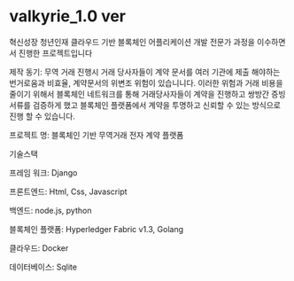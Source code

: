 # valkyrie_1.0 ver
혁신성장 청년인재 클라우드 기반 블록체인 어플리케이션 개발 전문가 과정을 이수하면서 진행한 프로젝트입니다

제작 동기: 무역 거래 진행시 거래 당사자들이 계약 문서를 여러 기관에 제출 해야하는 번거로움과 비효율, 계약문서의 위변조 위험이 있습니니다.  이러한 위험과 거래 비용을 줄이기 위해서 블록체인 네트워크를 통해 거래당사자들이 계약을 진행하고 쌍방간 증빙 서류를 검증하게 했고 블록체인 플랫폼에서 계약을 투명하고 신뢰할 수 있는 방식으로 진행 할 수 있습니다.

프로젝트 명: 블록체인 기반 무역거래 전자 계약 플랫폼



기술스택

프레임 워크: Django

프론트엔드: Html, Css, Javascript

백엔드: node.js, python

블록체인 플랫폼: Hyperledger Fabric v1.3, Golang

클라우드: Docker

데이터베이스: Sqlite
